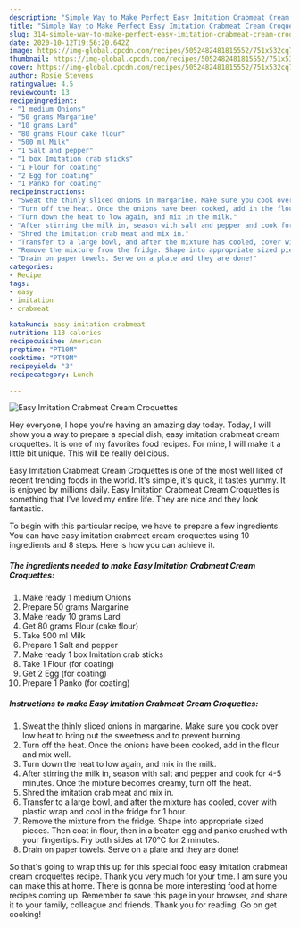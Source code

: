 ```yaml
---
description: "Simple Way to Make Perfect Easy Imitation Crabmeat Cream Croquettes"
title: "Simple Way to Make Perfect Easy Imitation Crabmeat Cream Croquettes"
slug: 314-simple-way-to-make-perfect-easy-imitation-crabmeat-cream-croquettes
date: 2020-10-12T19:56:20.642Z
image: https://img-global.cpcdn.com/recipes/5052482481815552/751x532cq70/easy-imitation-crabmeat-cream-croquettes-recipe-main-photo.jpg
thumbnail: https://img-global.cpcdn.com/recipes/5052482481815552/751x532cq70/easy-imitation-crabmeat-cream-croquettes-recipe-main-photo.jpg
cover: https://img-global.cpcdn.com/recipes/5052482481815552/751x532cq70/easy-imitation-crabmeat-cream-croquettes-recipe-main-photo.jpg
author: Rosie Stevens
ratingvalue: 4.5
reviewcount: 13
recipeingredient:
- "1 medium Onions"
- "50 grams Margarine"
- "10 grams Lard"
- "80 grams Flour cake flour"
- "500 ml Milk"
- "1 Salt and pepper"
- "1 box Imitation crab sticks"
- "1 Flour for coating"
- "2 Egg for coating"
- "1 Panko for coating"
recipeinstructions:
- "Sweat the thinly sliced onions in margarine. Make sure you cook over low heat to bring out the sweetness and to prevent burning."
- "Turn off the heat. Once the onions have been cooked, add in the flour and mix well."
- "Turn down the heat to low again, and mix in the milk."
- "After stirring the milk in, season with salt and pepper and cook for 4-5 minutes. Once the mixture becomes creamy, turn off the heat."
- "Shred the imitation crab meat and mix in."
- "Transfer to a large bowl, and after the mixture has cooled, cover with plastic wrap and cool in the fridge for 1 hour."
- "Remove the mixture from the fridge. Shape into appropriate sized pieces. Then coat in flour, then in a beaten egg and panko crushed with your fingertips. Fry both sides at 170°C for 2 minutes."
- "Drain on paper towels. Serve on a plate and they are done!"
categories:
- Recipe
tags:
- easy
- imitation
- crabmeat

katakunci: easy imitation crabmeat 
nutrition: 113 calories
recipecuisine: American
preptime: "PT10M"
cooktime: "PT49M"
recipeyield: "3"
recipecategory: Lunch

---
```



![Easy Imitation Crabmeat Cream Croquettes](https://img-global.cpcdn.com/recipes/5052482481815552/751x532cq70/easy-imitation-crabmeat-cream-croquettes-recipe-main-photo.jpg)

Hey everyone, I hope you're having an amazing day today. Today, I will show you a way to prepare a special dish, easy imitation crabmeat cream croquettes. It is one of my favorites food recipes. For mine, I will make it a little bit unique. This will be really delicious.

Easy Imitation Crabmeat Cream Croquettes is one of the most well liked of recent trending foods in the world. It's simple, it's quick, it tastes yummy. It is enjoyed by millions daily. Easy Imitation Crabmeat Cream Croquettes is something that I've loved my entire life. They are nice and they look fantastic.




To begin with this particular recipe, we have to prepare a few ingredients. You can have easy imitation crabmeat cream croquettes using 10 ingredients and 8 steps. Here is how you can achieve it.

<!--inarticleads1-->

##### The ingredients needed to make Easy Imitation Crabmeat Cream Croquettes:

1. Make ready 1 medium Onions
1. Prepare 50 grams Margarine
1. Make ready 10 grams Lard
1. Get 80 grams Flour (cake flour)
1. Take 500 ml Milk
1. Prepare 1 Salt and pepper
1. Make ready 1 box Imitation crab sticks
1. Take 1 Flour (for coating)
1. Get 2 Egg (for coating)
1. Prepare 1 Panko (for coating)




<!--inarticleads2-->

##### Instructions to make Easy Imitation Crabmeat Cream Croquettes:

1. Sweat the thinly sliced onions in margarine. Make sure you cook over low heat to bring out the sweetness and to prevent burning.
1. Turn off the heat. Once the onions have been cooked, add in the flour and mix well.
1. Turn down the heat to low again, and mix in the milk.
1. After stirring the milk in, season with salt and pepper and cook for 4-5 minutes. Once the mixture becomes creamy, turn off the heat.
1. Shred the imitation crab meat and mix in.
1. Transfer to a large bowl, and after the mixture has cooled, cover with plastic wrap and cool in the fridge for 1 hour.
1. Remove the mixture from the fridge. Shape into appropriate sized pieces. Then coat in flour, then in a beaten egg and panko crushed with your fingertips. Fry both sides at 170°C for 2 minutes.
1. Drain on paper towels. Serve on a plate and they are done!




So that's going to wrap this up for this special food easy imitation crabmeat cream croquettes recipe. Thank you very much for your time. I am sure you can make this at home. There is gonna be more interesting food at home recipes coming up. Remember to save this page in your browser, and share it to your family, colleague and friends. Thank you for reading. Go on get cooking!
